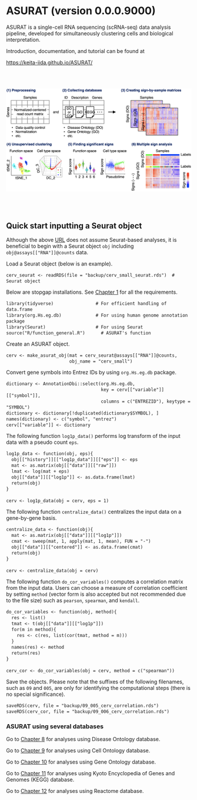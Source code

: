 # ASURAT (version 0.0.0.9000)

ASURAT is a single-cell RNA sequencing (scRNA-seq) data analysis pipeline, developed for simultaneously clustering cells and biological interpretation.

Introduction, documentation, and tutorial can be found at

https://keita-iida.github.io/ASURAT/

<br><br>

<img src="figures/fig_extra.png" width="800px">

<br><br>



## Quick start inputting a Seurat object

Although the above [URL](https://keita-iida.github.io/ASURAT/) does not assume Seurat-based analyses, it is beneficial to begin with a Seurat object `obj` including `obj@assays[["RNA"]]@counts` data.

Load a Seurat object (below is an example).

```{r, eval = FALSE}
cerv_seurat <- readRDS(file = "backup/cerv_small_seurat.rds")  # Seurat object
```

Below are stopgap installations. See [Chapter 1](https://keita-iida.github.io/ASURAT/) for all the requirements.

```{r, eval = FALSE}
library(tidyverse)                # For efficient handling of data.frame
library(org.Hs.eg.db)             # For using human genome annotation package
library(Seurat)                   # For using Seurat
source("R/function_general.R")		# ASURAT's function
```

Create an ASURAT object.

```{r, eval = FALSE}
cerv <- make_asurat_obj(mat = cerv_seurat@assays[["RNA"]]@counts,
                        obj_name = "cerv_small")
```

Convert gene symbols into Entrez IDs by using `org.Hs.eg.db` package.
```{r, eval = FALSE}
dictionary <- AnnotationDbi::select(org.Hs.eg.db,
                                    key = cerv[["variable"]][["symbol"]],
                                    columns = c("ENTREZID"), keytype = "SYMBOL")
dictionary <- dictionary[!duplicated(dictionary$SYMBOL), ]
names(dictionary) <- c("symbol", "entrez")
cerv[["variable"]] <- dictionary
```

The following function `log1p_data()` performs log transform of the input data with a pseudo count `eps`.

```{r, eval = FALSE}
log1p_data <- function(obj, eps){
  obj[["history"]][["log1p_data"]][["eps"]] <- eps
  mat <- as.matrix(obj[["data"]][["raw"]])
  lmat <- log(mat + eps)
  obj[["data"]][["log1p"]] <- as.data.frame(lmat)
  return(obj)
}

cerv <- log1p_data(obj = cerv, eps = 1)
```

The following function `centralize_data()` centralizes the input data on a gene-by-gene basis.

```{r, eval = FALSE}
centralize_data <- function(obj){
  mat <- as.matrix(obj[["data"]][["log1p"]])
  cmat <- sweep(mat, 1, apply(mat, 1, mean), FUN = "-")
  obj[["data"]][["centered"]] <- as.data.frame(cmat)
  return(obj)
}

cerv <- centralize_data(obj = cerv)
```

The following function `do_cor_variables()` computes a correlation matrix from the input data.
Users can choose a measure of correlation coefficient by setting `method` (vector form is also accepted but not recommended due to the file size) such as `pearson`, `spearman`, and `kendall`.

```{r, eval = FALSE}
do_cor_variables <- function(obj, method){
  res <- list()
  tmat <- t(obj[["data"]][["log1p"]])
  for(m in method){
    res <- c(res, list(cor(tmat, method = m)))
  }
  names(res) <- method
  return(res)
}

cerv_cor <- do_cor_variables(obj = cerv, method = c("spearman"))
```

Save the objects. Please note that the suffixes of the following filenames, such as `09` and `005`, are only for identifying the computational steps (there is no special significance).

```{r, eval = FALSE}
saveRDS(cerv, file = "backup/09_005_cerv_correlation.rds")
saveRDS(cerv_cor, file = "backup/09_006_cerv_correlation.rds")
```



### ASURAT using several databases

Go to [Chapter 8](https://keita-iida.github.io/ASURAT/asurat-using-disease-ontology-database.html) for analyses using Disease Ontology database.

Go to [Chapter 9](https://keita-iida.github.io/ASURAT/asurat-using-cell-ontology-database-optional.html) for analyses using Cell Ontology database.

Go to [Chapter 10](https://keita-iida.github.io/ASURAT/asurat-using-gene-ontology-database-optional.html) for analyses using Gene Ontology database.

Go to [Chapter 11](https://keita-iida.github.io/ASURAT/asurat-using-kegg-optional.html) for analyses using Kyoto Encyclopedia of Genes and Genomes (KEGG)  database.

Go to [Chapter 12](https://keita-iida.github.io/ASURAT/asurat-using-reactome-optional.html) for analyses using Reactome database.
